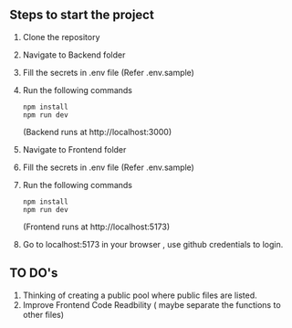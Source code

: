 ## Steps to start the project

1. Clone the repository
2. Navigate to Backend folder
3. Fill the secrets in .env file (Refer .env.sample)
4. Run the following commands
   ```
   npm install
   npm run dev
   ```
   (Backend runs at http://localhost:3000)
5. Navigate to Frontend folder
6. Fill the secrets in .env file (Refer .env.sample)
7. Run the following commands

   ```
   npm install
   npm run dev
   ```

   (Frontend runs at http://localhost:5173)

8. Go to localhost:5173 in your browser , use github credentials to login.

## TO DO's

1. Thinking of creating a public pool where public files are listed.
2. Improve Frontend Code Readbility ( maybe separate the functions to other files)
